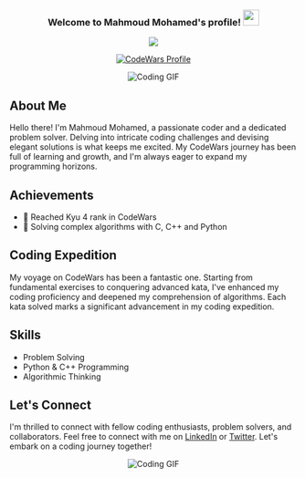 <h3 align="center">
  Welcome to Mahmoud Mohamed's profile!
  <img src="https://media.giphy.com/media/hvRJCLFzcasrR4ia7z/giphy.gif" width="28">
</h3>

<p align="center">
  <a href="https://github.com/DenverCoder1/readme-typing-svg">
    <img src="https://readme-typing-svg.herokuapp.com/?lines=This-is%20my%20CodeWars%20Profile;Always%20learning%20new%20things&font=Fira%20Code&center=true&width=440&height=45&color=f75c7e&vCenter=true&size=22">
  </a>
</p>

<p align="center">
  <a href="https://www.codewars.com/users/mattar740">
    <img src="https://www.codewars.com/users/mattar740/badges/large" alt="CodeWars Profile">
  </a>
</p>

<p align="center">
  <img src="https://media.giphy.com/media/HscDLzkO8EOTmgkhQP/giphy.gif" alt="Coding GIF">
</p>


## About Me

Hello there! I'm Mahmoud Mohamed, a passionate coder and a dedicated problem solver. Delving into intricate coding challenges and devising elegant solutions is what keeps me excited. My CodeWars journey has been full of learning and growth, and I'm always eager to expand my programming horizons.

## Achievements

- 🥋 Reached Kyu 4 rank in CodeWars
- 🚀 Solving complex algorithms with C, C++ and Python

## Coding Expedition

My voyage on CodeWars has been a fantastic one. Starting from fundamental exercises to conquering advanced kata, I've enhanced my coding proficiency and deepened my comprehension of algorithms. Each kata solved marks a significant advancement in my coding expedition.

## Skills

- Problem Solving
- Python & C++ Programming
- Algorithmic Thinking

## Let's Connect

I'm thrilled to connect with fellow coding enthusiasts, problem solvers, and collaborators. Feel free to connect with me on [LinkedIn](https://www.linkedin.com/in/mahmoudmohamed) or [Twitter](https://twitter.com/mahmoud_dev). Let's embark on a coding journey together!

<p align="center">
  <img src="https://media.giphy.com/media/eCqFYAVjjDksg/giphy.gif" alt="Coding GIF">
</p>


